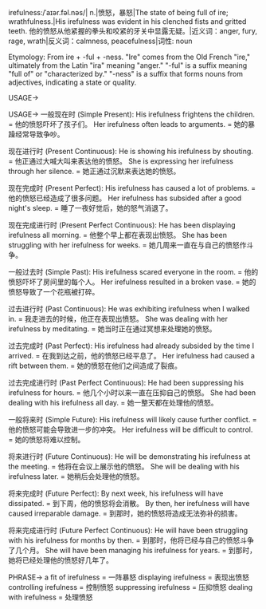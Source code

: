 irefulness:/ˈaɪər.fəl.nəs/| n.|愤怒，暴怒|The state of being full of ire; wrathfulness.|His irefulness was evident in his clenched fists and gritted teeth. 他的愤怒从他紧握的拳头和咬紧的牙关中显露无疑。|近义词：anger, fury, rage, wrath|反义词：calmness, peacefulness|词性: noun

Etymology:
From ire + -ful + -ness.  "Ire" comes from the Old French "ire," ultimately from the Latin "ira" meaning "anger."  "-ful" is a suffix meaning "full of" or "characterized by." "-ness" is a suffix that forms nouns from adjectives, indicating a state or quality.

USAGE->

USAGE->
一般现在时 (Simple Present):
His irefulness frightens the children. = 他的愤怒吓坏了孩子们。
Her irefulness often leads to arguments. = 她的暴躁经常导致争吵。

现在进行时 (Present Continuous):
He is showing his irefulness by shouting. = 他正通过大喊大叫来表达他的愤怒。
She is expressing her irefulness through her silence. = 她正通过沉默来表达她的愤怒。

现在完成时 (Present Perfect):
His irefulness has caused a lot of problems. = 他的愤怒已经造成了很多问题。
Her irefulness has subsided after a good night's sleep. =  睡了一夜好觉后，她的怒气消退了。


现在完成进行时 (Present Perfect Continuous):
He has been displaying irefulness all morning. = 他整个早上都在表现出愤怒。
She has been struggling with her irefulness for weeks. = 她几周来一直在与自己的愤怒作斗争。


一般过去时 (Simple Past):
His irefulness scared everyone in the room. = 他的愤怒吓坏了房间里的每个人。
Her irefulness resulted in a broken vase. = 她的愤怒导致了一个花瓶被打碎。

过去进行时 (Past Continuous):
He was exhibiting irefulness when I walked in. = 我走进去的时候，他正在表现出愤怒。
She was dealing with her irefulness by meditating. = 她当时正在通过冥想来处理她的愤怒。


过去完成时 (Past Perfect):
His irefulness had already subsided by the time I arrived. = 在我到达之前，他的愤怒已经平息了。
Her irefulness had caused a rift between them. = 她的愤怒在他们之间造成了裂痕。


过去完成进行时 (Past Perfect Continuous):
He had been suppressing his irefulness for hours. = 他几个小时以来一直在压抑自己的愤怒。
She had been dealing with his irefulness all day. = 她一整天都在处理他的愤怒。


一般将来时 (Simple Future):
His irefulness will likely cause further conflict. = 他的愤怒可能会导致进一步的冲突。
Her irefulness will be difficult to control. = 她的愤怒将难以控制。


将来进行时 (Future Continuous):
He will be demonstrating his irefulness at the meeting. = 他将在会议上展示他的愤怒。
She will be dealing with his irefulness later. = 她稍后会处理他的愤怒。


将来完成时 (Future Perfect):
By next week, his irefulness will have dissipated. = 到下周，他的愤怒将会消散。
By then, her irefulness will have caused irreparable damage. = 到那时，她的愤怒将造成无法弥补的损害。


将来完成进行时 (Future Perfect Continuous):
He will have been struggling with his irefulness for months by then. = 到那时，他将已经与自己的愤怒斗争了几个月。
She will have been managing his irefulness for years. = 到那时，她将已经处理他的愤怒好几年了。



PHRASE->
a fit of irefulness = 一阵暴怒
displaying irefulness = 表现出愤怒
controlling irefulness = 控制愤怒
suppressing irefulness = 压抑愤怒
dealing with irefulness = 处理愤怒


